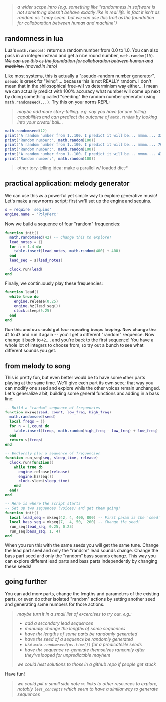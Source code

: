 
> *a wider scope intro (e.g. something like "randomness in software is not something doesn't behave exactly like in real life. in fact it isn't as random as it may seem. but we can use this trait as the foundation for collaboration between human and machine")*


## randomness in lua

Lua's `math.random()` returns a random number from 0.0 to 1.0. You can also pass in an integer instead and get a nice round number, `math.random(10)`. *~~We can use this as the foundation for collaboration between human and machine.~~ (moved in intro)*

Like most systems, this is actually a "pseudo-random number generator". `pseudo` is greek for "lying".... because this is not REALLY random. I don't mean that in the philosophical free-will vs determinism way either... I mean we can actually predict with 100% accuracy what number will come up next by doing something called "seeding" the random number generator using `math.randomseed(...)`. Try this on your norns REPL:

> *maybe add more story-telling. e.g. say you have fortune telling capabilities and can prediect the outcome of `math.random` by looking into your crystal ball...*

```lua
math.randomseed(42)
print("A random number from 1..100. I predict it will be... mmmm.... 33")
print("Random number:", math.random(100))
print("A random number from 1..100. I predict it will be... mmmm.... 70")
print("Random number:", math.random(100))
print("A random number from 1..100. I predict it will be... mmmm.... 43")
print("Random number:", math.random(100))
```

> other tory-telling idea: make a parallel w/ loaded dice*


## practical application: melody generator

We can use this as a powerful yet simple way to explore generative music! Let's make a new norns script; first we'll set up the engine and sequins.

```lua
s = require 'sequins'
engine.name = 'PolyPerc'
```

Now we build a sequence of four "random" frequencies:
```lua
function init()
  math.randomseed(42) -- change this to explore!
  lead_notes = {}
  for n = 1,4 do
    table.insert(lead_notes, math.random(400) + 400)
  end
  lead_seq = s(lead_notes)

  clock.run(lead)
end
```

Finally, we continuously play these frequencies:

```lua
function lead()
  while true do
    engine.release(0.25)
    engine.hz(lead_seq())
    clock.sleep(0.25)
  end
end
```

Run this and ou should get four repeating beeps looping. Now change the `42` to `43` and run it again -- you'll get a different "random" sequence. Now change it back to `42`.... and you're back to the first sequence! You have a whole lot of integers to choose from, so try out a bunch to see what different sounds you get.


## from melody to song

This is pretty fun, but even better would be to have some other parts playing at the same time. We'll give each part its own seed; that way you can modify one seed and explore while the other voices remain unchanged. Let's generalize a bit, building some general functions and adding in a bass line:

```lua
-- Build a "random" sequence of frequencies
function mkseq(seed, count, low_freq, high_freq)
  math.randomseed(seed)
  local freqs = {}
  for n = 1,count do
    table.insert(freqs, math.random(high_freq - low_freq) + low_freq)
  end
  return s(freqs)
end

-- Endlessly play a sequence of frequencies
function run_seq(seq, sleep_time, release)
  clock.run(function()
    while true do
      engine.release(release)
      engine.hz(seq())
      clock.sleep(sleep_time)
    end
  end)
end

-- Here is where the script starts
-- Set up two sequences (voices) and get them going!
function init()
  local lead_seq = mkseq(42, 4, 400, 800) -- First param is the 'seed'
  local bass_seq = mkseq(7,  4, 50,  200) -- Change the seed!
  run_seq(lead_seq, 0.25, 0.25)
  run_seq(bass_seq, 1, 4)
end
```

When you run this with the same seeds you will get the same tune. Change the lead part seed and only the "random" lead sounds change. Change the bass part seed and only the "random" bass sounds change. This way you can explore different lead parts and bass parts independently by changing these seeds!


## going further

You can add more parts, change the lengths and parameters of the existing parts, or even do other isolated "random" actions by setting another seed and generating some numbers for those actions.

> *maybe turn it in a small list of excercises to try out.*
> *e.g.:*
> - *add a secondary lead sequences*
> - *manually change the lengths of some sequences*
> - *have the lengths of some parts be randomly generated*
> - *have the seed of a sequence be randomly generated*
> - *use `math.randomseed(os.time())` for a predicateble seeds*
> - *have the sequence re-generate themselves randomly after they've looped for unpredictable mayhem*
>
> *we could host solutions to those in a github repo if people get stuck*


Have fun!

> *we could put a small side note w: links to other resources to explore, notably `less_concepts` which seem to have a similar way to generate sequences*

